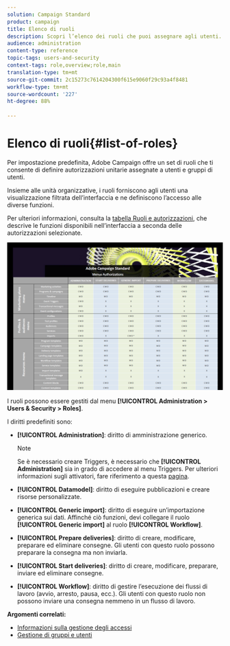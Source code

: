 ```yaml
---
solution: Campaign Standard
product: campaign
title: Elenco di ruoli
description: Scopri l’elenco dei ruoli che puoi assegnare agli utenti.
audience: administration
content-type: reference
topic-tags: users-and-security
context-tags: role,overview;role,main
translation-type: tm+mt
source-git-commit: 2c15273c7614204300f615e9060f29c93a4f8481
workflow-type: tm+mt
source-wordcount: '227'
ht-degree: 88%

---
```



# Elenco di ruoli{#list-of-roles}

Per impostazione predefinita, Adobe Campaign offre un set di ruoli che ti consente di definire autorizzazioni unitarie assegnate a utenti e gruppi di utenti.

Insieme alle unità organizzative, i ruoli forniscono agli utenti una visualizzazione filtrata dell’interfaccia e ne definiscono l’accesso alle diverse funzioni.

Per ulteriori informazioni, consulta la [tabella Ruoli e autorizzazioni](/help/administration/using/assets/acs_rights.pdf), che descrive le funzioni disponibili nell’interfaccia a seconda delle autorizzazioni selezionate.

[![immagine](assets/user_management_3.png)](https://experienceleague.adobe.com/docs/campaign-standard/assets/acs_rights.pdf?lang=it)

I ruoli possono essere gestiti dal menu **[!UICONTROL Administration > Users & Security > Roles]**.

I diritti predefiniti sono:

* **[!UICONTROL Administration]**: diritto di amministrazione generico.

   >[!NOTE]
   >
   >Se è necessario creare Triggers, è necessario che **[!UICONTROL Administration]** sia in grado di accedere al menu Triggers. Per ulteriori informazioni sugli attivatori, fare riferimento a questa [pagina](../../integrating/using/about-adobe-experience-cloud-triggers.md).

* **[!UICONTROL Datamodel]**: diritto di eseguire pubblicazioni e creare risorse personalizzate.
* **[!UICONTROL Generic import]**: diritto di eseguire un’importazione generica sui dati. Affinché ciò funzioni, devi collegare il ruolo **[!UICONTROL Generic import]** al ruolo **[!UICONTROL Workflow]**.
* **[!UICONTROL Prepare deliveries]**: diritto di creare, modificare, preparare ed eliminare consegne. Gli utenti con questo ruolo possono preparare la consegna ma non inviarla.
* **[!UICONTROL Start deliveries]**: diritto di creare, modificare, preparare, inviare ed eliminare consegne.
* **[!UICONTROL Workflow]**: diritto di gestire l’esecuzione dei flussi di lavoro (avvio, arresto, pausa, ecc.). Gli utenti con questo ruolo non possono inviare una consegna nemmeno in un flusso di lavoro.

**Argomenti correlati:**

* [Informazioni sulla gestione degli accessi](../../administration/using/about-access-management.md)
* [Gestione di gruppi e utenti](../../administration/using/managing-groups-and-users.md)
